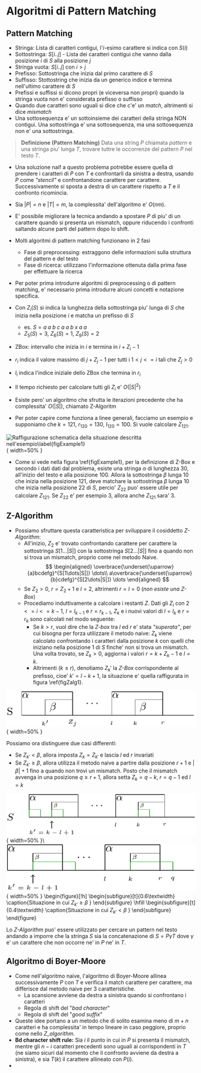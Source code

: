# Algoritmi di Pattern Matching

## Pattern Matching

* Stringa: Lista di caratteri contigui, l'$i$-esimo carattere si indica con $S(i)$
* Sottostringa: $S[i..j]$ - Lista dei caratteri contigui che vanno dalla posizione $i$ di $S$ alla
  posizione $j$
* Stringa vuota: $S[i..j]$ con $i>j$
* Prefisso: Sottostringa che inizia dal primo carattere di $S$
* Suffisso: Stottostring che inizia da un generico indice e termina nell'ultimo carattere di $S$
* Prefissi e suffissi si dicono propri (e viceversa non propri) quando la stringa vuota non e'
  considerata prefisso o suffisso
* Quando due caratteri sono uguali si dice che c'e' un *match*, altrimenti si dice *mismatch*
* Una sottosequenza e' un sottoinsieme dei caratteri della stringa NON contigui. Una sottostringa e'
  una sottosequenza, ma una sottosequenza non e' una sottostringa.

>**Definizione (Pattern Matching)** 
>Data una string $P$ chiamata *pattern* e una stringa piu' lunga
>$T$, trovare tuttre le occorrenze del pattern $P$ nel testo $T$. 

* Una soluzione naif a questo problema potrebbe essere quella di prendere i caratteri di $P$ con $T$
  e confrontarli da sinistra a destra, usando $P$ come *"stencil"* e confrontandone carattere per
  carattere. Successivamente si sposta a destra di un carattere rispetto a $T$ e il confronto
  ricomincia. 
* Sia $|P|=n$ e $|T|=m$, la complessita' dell'algoritmo e' $O(nm)$.
* E' possibile migliorare la tecnica andando a spostare $P$ di piu' di un carattere quando si
  presenta un mismatch, oppure riducendo i confronti saltando alcune parti del pattern dopo lo
  shift.
* Molti algoritmi di pattern matching funzionano in 2 fasi
    - Fase di preprocessing: estraggono delle informazioni sulla struttura del pattern e del testo
    - Fase di ricerca: utilizzano l'informazione ottenuta dalla prima fase per effettuare la ricerca 

* Per poter prima introdurre algoritmi di preprocessing o di pattern matching, e' necessario prima
  introdurre alcuni concetti e notazione specifica. 
* Con $Z_i(S)$ si indica la lunghezza della sottostringa piu' lunga di $S$ che inizia nella
  posizione $i$ e matcha un prefisso di $S$
    - es. $S = a\; a\; b\; c\; a\; a\; b\; x\; a\; a\;$
    - $Z_5(S)=3$, $Z_6(S) = 1$, $Z_9(S) = 2$
* ZBox: intervallo che inizia in $i$ e termina in $i + Z_i - 1$ 
* $r_i$ indica il valore massimo di $j + Z_j - 1$ per tutti i $1 < j <= i$ tali che $Z_j > 0$
* $l_i$ indica l'indice iniziale dello ZBox che termina in $r_i$
* Il tempo richiesto per calcolare tutti gli $Z_i$ e' $O(|S|^2)$
* Esiste pero' un algoritmo che sfrutta le iterazioni precedente che ha complessita' $O(|S|)$,
  chiamato Z-Algoritm
* Per poter capire come funziona a linee generali, facciamo un esempio e supponiamo che $k=121$,
  $r_{120}=130$, $l_{120}=100$. Si vuole calcolare $Z_{121}$.
 
![Raffigurazione schematica della situazione descritta
nell'esempio\label{figExample1}](img/2.1_zalg_example.png){ width=50% }

* Come si vede nella figura \ref{figExample1}, per la definizione di Z-Box e secondo i dati dati dal
  problema, esiste una stringa $\alpha$ di lunghezza $30$, all'inizio del testo e alla posizione
  $100$. Allora la sottostringa $\beta$ lunga $10$ che inizia nella posizione $121$, deve matchare
  la sottostringa $\beta$ lunga $10$ che inizia nella posizione $22$ di *S*, percio' $Z_{22}$ puo'
  essere utile per calcolare $Z_{121}$. Se $Z_{22}$ e' per esempio $3$, allora anche $Z_{121}$ sara'
  $3$.
 
## Z-Algorithm

* Possiamo sfruttare questa caratteristica per sviluppare il cosiddetto *Z-Algorithm*:
    - All'inizio, $Z_2$ e' trovato confrontando carattere per carattere la sottostringa
      $S[1\dots|S|]$ con la sottostringa $S[2\dots|S|]$ fino a quando non si trova un mismatch,
      proprio come nel metodo Naive.
      $$
      \begin{aligned}
        \overbrace{\underset{\uparrow}{a}bcdefg}^{S[1\dots|S|]} \dots\\
        a\overbrace{\underset{\uparrow}{b}cdefg}^{S[2\dots|S|]} \dots 
      \end{aligned}
      $$
    - Se $Z_2>0$, $r=Z_2+1$ e $l=2$, altrimenti $r=l=0$ (*non esiste una Z-Box*)
    - Procediamo induttivamente a calcolare i restanti $Z$. Dati gli $Z_i$ con $2<=i<=k-1$, $l=l_{k-1}$ e
      $r=r_{k-1}$, $Z_k$ e i  nuovi valori di $l=l_k$ e $r =r_k$ sono calcolati nel modo seguente:
        + Se $k>r$, vuol dire che la *Z-box* tra $l$ ed $r$ e' stata *"superata"*, per cui bisogna
          per forza utilizzare il metodo naive: $Z_k$ viene calcolato confrontando i caratteri dalla
          posizione $k$ con quelli che iniziano nella posizione $1$ di $S$ finche' non si trova un
          mismatch. Una volta trovato, se $Z_k>0$, aggiorna i valori $r=k+Z_k-1$ e $l=k$.
        + Altrimenti ($k \leq r$), denotiamo $Z_k'$ la *Z-Box* corrispondente al prefisso, cioe'
          $k'=l-k+1$, la situazione e' quella raffigurata in figura \ref{figZalg1}. 
 
![\label{figZalg1} Situazione in cui $k \leq r$](img/2.2_zalg_example.png){ width=50% }

Possiamo ora distinguere due casi differenti:

  - Se $Z_{k'} < \beta$, allora imposta $Z_k = Z_{k'}$ e lascia $l$ ed $r$ invariati 
  - Se $Z_{k'} \geq \beta$, allora utilizza il metodo naive a partire dalla posizione $r+1$ e
    $|\beta|+1$ fino a quando non trovi un mismatch. Posto che il mismatch avvenga in una posizione
    $q \geq r + 1$, allora setta $Z_k=q-k$, $r=q-1$ ed $l=k$ 
 
![](img/2.3_zalg_example_a.png){ width=50% }\ ![](img/2.3_zalg_example_b.png){ width=50% }
\begin{figure}[!h]
\begin{subfigure}[t]{0.6\textwidth}
\caption{Situazione in cui $Z_{k'} \geq \beta$ }
\end{subfigure}
\hfill
\begin{subfigure}[t]{0.4\textwidth}
\caption{Situazione in cui $Z_{k'} < \beta$ }
\end{subfigure}
\end{figure}

Lo *Z-Algorithm* puo' essere utilizzato per cercare un pattern nel testo andando a imporre che la
stringa $S$ sia la concatenazione di $S=P\gamma T$ dove $\gamma$ e' un carattere che non occorre ne'
in $P$ ne' in $T$.

## Algoritmo di Boyer-Moore

* Come nell'algoritmo naive, l'algoritmo di Boyer-Moore allinea successivamente $P$ con $T$ e
  verifica il match carattere per carattere, ma differisce dal metodo naive per 3 caratteristiche.
    - La scansione avviene da destra a sinistra quando si confrontano i caratteri
    - Regola di shift del "*bad character*"
    - Regola di shift del "*good suffix*"
* Queste idee portano a un metodo che di solito esamina meno di $m+n$ caratteri e ha complessita' in
  tempo lineare in caso peggiore, proprio come nello *Z_algorithm*.
* **Bd character shift rule:** Sia $i$ il punto in cui in $P$ si presenta il mismatch, mentre gli
  $n-i$ caratteri precedenti sono uguali ai corrispondenti in $T$ (ne siamo sicuri dal momento che
  il confronto avviene da destra a sinistra), e sia $T(k)$ il carattere allineato con $P(i)$.
* 
